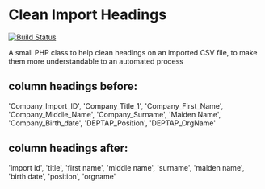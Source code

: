 # Clean Import Headings 

[![Build Status](https://travis-ci.org/gordonmurray/clean-import-headings.svg?branch=master)](https://travis-ci.org/gordonmurray/clean-import-headings)

A small PHP class to help clean headings on an imported CSV file, to make them more understandable to an automated process

## column headings before:

'Company_Import_ID', 'Company_Title_1', 'Company_First_Name', 'Company_Middle_Name', 'Company_Surname', 'Maiden Name', 'Company_Birth_date', 'DEPTAP_Position', 'DEPTAP_OrgName'

## column headings after:

'import id', 'title', 'first name', 'middle name', 'surname', 'maiden name', 'birth date', 'position', 'orgname'

